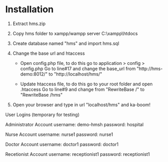 # Installation

1. Extract hms.zip

2. Copy hms folder to xampp/wampp server C:\xampp\htdocs

3. Create database named "hms" and import hms.sql

4. Change the base url and htaccess

   - Open config.php file, to do this go to application > config > config.php
     Go to line#17 and change the base_url from "http://hms-demo:8012/" to "http://localhost/hms/"

   - Update htaccess file, to do this go to your root folder and open .htaccess
     Go to line#9 and change from "RewriteBase /" to "RewriteBase /hms"

5. Open your browser and type in url "localhost/hms" and ka-boom!



User Logins (temporary for testing)

Administrator Account
username: demo-hmsh
password: hospital

Nurse Account
username: nurse1
password: nurse1

Doctor Account
username: doctor1
password: doctor1

Recetionist Account
username: receptionist1
password: receptionist1
